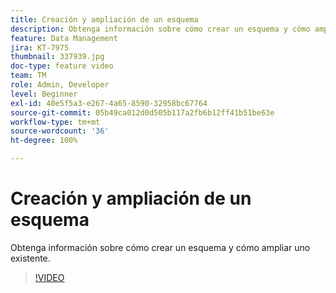 ```yaml
---
title: Creación y ampliación de un esquema
description: Obtenga información sobre cómo crear un esquema y cómo ampliar uno existente.
feature: Data Management
jira: KT-7975
thumbnail: 337939.jpg
doc-type: feature video
team: TM
role: Admin, Developer
level: Beginner
exl-id: 40e5f5a3-e267-4a65-8590-32958bc67764
source-git-commit: 05b49ca012d0d505b117a2fb6b12ff41b51be63e
workflow-type: tm+mt
source-wordcount: '36'
ht-degree: 100%

---
```


# Creación y ampliación de un esquema

Obtenga información sobre cómo crear un esquema y cómo ampliar uno existente.

>[!VIDEO](https://video.tv.adobe.com/v/337939?quality=12&learn=on)
